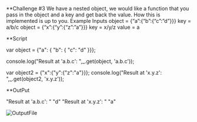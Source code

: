
**Challenge #3 We have a nested object, we would like a function that you pass in the object and a key and get back the value. How this is implemented is up to you. Example Inputs object = {“a”:{“b”:{“c”:”d”}}} key = a/b/c object = {“x”:{“y”:{“z”:”a”}}} key = x/y/z value = a

**Script


var object = {"a": { "b": { "c": "d" }}};

console.log("Result at 'a.b.c': ",_.get(object, 'a.b.c'));

var object2 = {"x":{"y":{"z":"a"}}};
console.log("Result at 'x.y.z': ",_.get(object2, 'x.y.z'));

<script src="https://cdnjs.cloudflare.com/ajax/libs/lodash.js/4.17.11/lodash.js"></script>



**OutPut

"Result at 'a.b.c': "
"d"
"Result at 'x.y.z': "
"a"

![OutputFile](https://user-images.githubusercontent.com/55081476/130342657-916fbeb3-8567-4241-a6b6-48cbd2984d2b.png)

